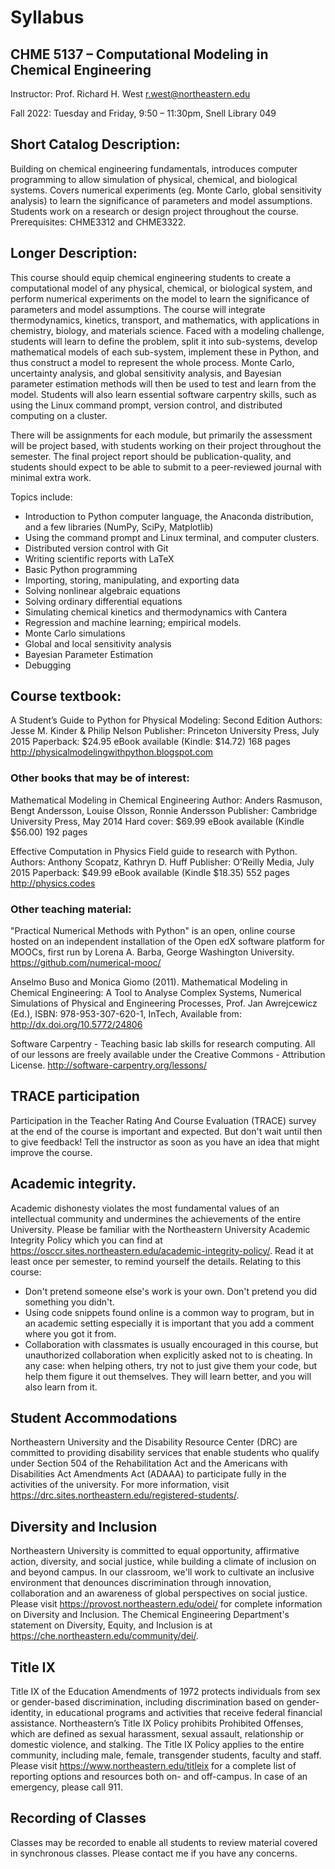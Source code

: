 # Syllabus
## CHME 5137 – Computational Modeling in Chemical Engineering
Instructor: 	Prof. Richard H. West   r.west@northeastern.edu

Fall 2022: 	Tuesday and Friday, 9:50 – 11:30pm,  Snell Library 049

## Short Catalog Description:
Building on chemical engineering fundamentals, introduces computer programming to allow simulation of physical, chemical, and biological systems. Covers numerical experiments (eg. Monte Carlo, global sensitivity analysis) to learn the significance of parameters and model assumptions. Students work on a research or design project throughout the course.
Prerequisites: CHME3312 and CHME3322.

## Longer Description:
This course should equip chemical engineering students to create a computational model of any physical, chemical, or biological system, and perform numerical experiments on the model to learn the significance of parameters and model assumptions.  The course will integrate thermodynamics, kinetics, transport, and mathematics, with applications in chemistry, biology, and materials science. Faced with a modeling challenge, students will learn to define the problem, split it into sub-systems, develop mathematical models of each sub-system, implement these in Python, and thus construct a model to represent the whole process. Monte Carlo, uncertainty analysis, and global sensitivity analysis, and Bayesian parameter estimation methods will then be used to test and learn from the model. Students will also learn essential software carpentry skills, such as using the Linux command prompt, version control, and distributed computing on a cluster.

There will be assignments for each module, but primarily the assessment will be project based, with students working on their project throughout the semester. The final project report should be publication-quality, and students should expect to be able to submit to a peer-reviewed journal with minimal extra work.

Topics include:
*	Introduction to Python computer language, the Anaconda distribution, and a few libraries (NumPy, SciPy, Matplotlib)
*	Using the command prompt and Linux terminal, and computer clusters.
*	Distributed version control with Git
*	Writing scientific reports with LaTeX
*	Basic Python programming
*	Importing, storing, manipulating, and exporting data
*	Solving nonlinear algebraic equations
*	Solving ordinary differential equations
*	Simulating chemical kinetics and thermodynamics with Cantera
*	Regression and machine learning; empirical models.
*	Monte Carlo simulations
*	Global and local sensitivity analysis 
*	Bayesian Parameter Estimation
*	Debugging

## Course textbook:
A Student’s Guide to Python for Physical Modeling: Second Edition
Authors: Jesse M. Kinder & Philip Nelson
Publisher: Princeton University Press, July 2015
Paperback: $24.95
eBook available (Kindle: $14.72)
168 pages
http://physicalmodelingwithpython.blogspot.com

### Other books that may be of interest:
Mathematical Modeling in Chemical Engineering
Author: Anders Rasmuson, Bengt Andersson, Louise Olsson, Ronnie Andersson
Publisher: Cambridge University Press, May 2014
Hard cover: $69.99
eBook available (Kindle $56.00)
192 pages

Effective Computation in Physics
Field guide to research with Python.
Authors: Anthony Scopatz, Kathryn D. Huff
Publisher: O’Reilly Media, July 2015
Paperback: $49.99
eBook available (Kindle $18.35)
552 pages
http://physics.codes

### Other teaching material:

"Practical Numerical Methods with Python" is an open, online course hosted on an independent installation of the Open edX software platform for MOOCs, first run by Lorena A. Barba, George Washington University. https://github.com/numerical-mooc/

Anselmo Buso and Monica Giomo (2011). Mathematical Modeling in Chemical Engineering: A Tool to Analyse Complex Systems, Numerical Simulations of Physical and Engineering Processes, Prof. Jan Awrejcewicz (Ed.), ISBN: 978-953-307-620-1, InTech, Available from: http://dx.doi.org/10.5772/24806

Software Carpentry - Teaching basic lab skills for research computing.
All of our lessons are freely available under the Creative Commons - Attribution License.
http://software-carpentry.org/lessons/

## TRACE participation
Participation in the Teacher Rating And Course Evaluation (TRACE) survey at the end of the course is important and expected.
But don't wait until then to give feedback! Tell the instructor as soon as you have an idea that might improve the course.

## Academic integrity.
Academic dishonesty violates the most fundamental values of an intellectual community and undermines the achievements of the entire University.
Please be familiar with the Northeastern University Academic Integrity Policy which you can find at  https://osccr.sites.northeastern.edu/academic-integrity-policy/.
Read it at least once per semester, to remind yourself the details.
Relating to this course:
* Don't pretend someone else's work is your own. Don't pretend you did something you didn't.
* Using code snippets found online is a common way to program, but in an academic setting especially it is important that you add a comment where you got it from.
* Collaboration with classmates is usually encouraged in this course, but unauthorized collaboration when explicitly asked not to is cheating. In any case: when helping others, try not to just give them your code, but help them figure it out themselves. They will learn better, and you will also learn from it.

## Student Accommodations
Northeastern University and the Disability Resource Center (DRC) are committed to providing disability services that enable students who qualify under Section 504 of the Rehabilitation Act and the Americans with Disabilities Act Amendments Act (ADAAA) to participate fully in the activities of the university.
For more information, visit https://drc.sites.northeastern.edu/registered-students/.

## Diversity and Inclusion
Northeastern University is committed to equal opportunity, affirmative action, diversity, and social justice, while building a climate of inclusion on and beyond campus.  In our classroom, we'll work to cultivate an inclusive environment that denounces discrimination through innovation, collaboration and an awareness of global perspectives on social justice.
Please visit https://provost.northeastern.edu/odei/ for complete information on Diversity and Inclusion.
The Chemical Engineering Department's statement on Diversity, Equity, and Inclusion is at https://che.northeastern.edu/community/dei/. 

## Title IX
Title IX of the Education Amendments of 1972 protects individuals from sex or gender-based discrimination, including discrimination based on gender-identity, in educational programs and activities that receive federal financial assistance. Northeastern’s Title IX Policy prohibits Prohibited Offenses, which are defined as sexual harassment, sexual assault, relationship or domestic violence, and stalking. The Title IX Policy applies to the entire community, including male, female, transgender students, faculty and staff. Please visit https://www.northeastern.edu/titleix for a complete list of reporting options and resources both on- and off-campus.  In case of an emergency, please call 911.

## Recording of Classes
Classes may be recorded to enable all students to review material covered in synchronous classes. Please contact me if you have any concerns.
